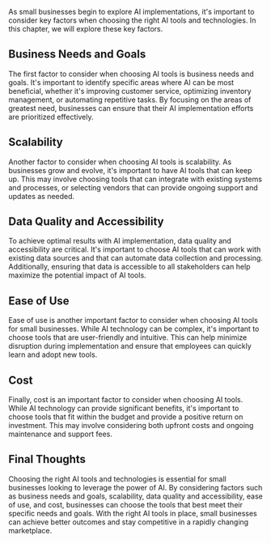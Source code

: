 
As small businesses begin to explore AI implementations, it's important to consider key factors when choosing the right AI tools and technologies. In this chapter, we will explore these key factors.

Business Needs and Goals
------------------------

The first factor to consider when choosing AI tools is business needs and goals. It's important to identify specific areas where AI can be most beneficial, whether it's improving customer service, optimizing inventory management, or automating repetitive tasks. By focusing on the areas of greatest need, businesses can ensure that their AI implementation efforts are prioritized effectively.

Scalability
-----------

Another factor to consider when choosing AI tools is scalability. As businesses grow and evolve, it's important to have AI tools that can keep up. This may involve choosing tools that can integrate with existing systems and processes, or selecting vendors that can provide ongoing support and updates as needed.

Data Quality and Accessibility
------------------------------

To achieve optimal results with AI implementation, data quality and accessibility are critical. It's important to choose AI tools that can work with existing data sources and that can automate data collection and processing. Additionally, ensuring that data is accessible to all stakeholders can help maximize the potential impact of AI tools.

Ease of Use
-----------

Ease of use is another important factor to consider when choosing AI tools for small businesses. While AI technology can be complex, it's important to choose tools that are user-friendly and intuitive. This can help minimize disruption during implementation and ensure that employees can quickly learn and adopt new tools.

Cost
----

Finally, cost is an important factor to consider when choosing AI tools. While AI technology can provide significant benefits, it's important to choose tools that fit within the budget and provide a positive return on investment. This may involve considering both upfront costs and ongoing maintenance and support fees.

Final Thoughts
--------------

Choosing the right AI tools and technologies is essential for small businesses looking to leverage the power of AI. By considering factors such as business needs and goals, scalability, data quality and accessibility, ease of use, and cost, businesses can choose the tools that best meet their specific needs and goals. With the right AI tools in place, small businesses can achieve better outcomes and stay competitive in a rapidly changing marketplace.
